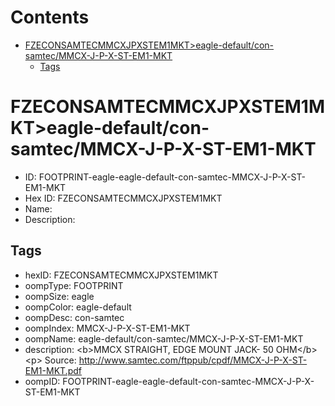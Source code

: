 



Contents
========

* [FZECONSAMTECMMCXJPXSTEM1MKT>eagle-default/con-samtec/MMCX-J-P-X-ST-EM1-MKT](#fzeconsamtecmmcxjpxstem1mkteagle-defaultcon-samtecmmcx-j-p-x-st-em1-mkt)
	* [Tags](#tags)

# FZECONSAMTECMMCXJPXSTEM1MKT>eagle-default/con-samtec/MMCX-J-P-X-ST-EM1-MKT

- ID: FOOTPRINT-eagle-eagle-default-con-samtec-MMCX-J-P-X-ST-EM1-MKT
- Hex ID: FZECONSAMTECMMCXJPXSTEM1MKT
- Name: 
- Description: 

## Tags

- hexID: FZECONSAMTECMMCXJPXSTEM1MKT
- oompType: FOOTPRINT
- oompSize: eagle
- oompColor: eagle-default
- oompDesc: con-samtec
- oompIndex: MMCX-J-P-X-ST-EM1-MKT
- oompName: eagle-default/con-samtec/MMCX-J-P-X-ST-EM1-MKT
- description: &lt;b&gt;MMCX STRAIGHT, EDGE MOUNT JACK- 50 OHM&lt;/b&gt;&lt;p&gt;
Source: http://www.samtec.com/ftppub/cpdf/MMCX-J-P-X-ST-EM1-MKT.pdf
- oompID: FOOTPRINT-eagle-eagle-default-con-samtec-MMCX-J-P-X-ST-EM1-MKT
